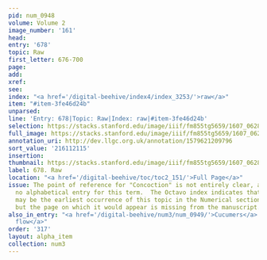 ```yaml
---
pid: num_0948
volume: Volume 2
image_number: '161'
head:
entry: '678'
topic: Raw
first_letter: 676-700
page:
add:
xref:
see:
index: "<a href='/digital-beehive/index4/index_3253/'>raw</a>"
item: "#item-3fe46d24b"
unparsed:
line: 'Entry: 678|Topic: Raw|Index: raw|#item-3fe46d24b'
selection: https://stacks.stanford.edu/image/iiif/fm855tg5659/1607_0628/441,2115,2752,249/full/0/default.jpg
full_image: https://stacks.stanford.edu/image/iiif/fm855tg5659/1607_0628/full/full/0/default.jpg
annotation_uri: http://dev.llgc.org.uk/annotation/1579621209796
sort_value: '216112115'
insertion:
thumbnail: https://stacks.stanford.edu/image/iiif/fm855tg5659/1607_0628/441,2115,600,180/250,/0/default.jpg
label: 678. Raw
location: "<a href='/digital-beehive/toc/toc2_151/'>Full Page</a>"
issue: The point of reference for "Concoction" is not entirely clear, as there is
  no alphabetical entry for this term.  The Octavo index indicates that entry 766
  may be the earliest occurrence of this topic in the Numerical section of the Alvearium,
  but the page on which it would appear is missing from the manuscript.
also_in_entry: "<a href='/digital-beehive/num3/num_0949/'>Cucumers</a>|<a href='/digital-beehive/num3/num_0950/'>To
  flow</a>"
order: '317'
layout: alpha_item
collection: num3
---
```

